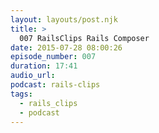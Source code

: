 ```yaml
---
layout: layouts/post.njk
title: >
  007 RailsClips Rails Composer
date: 2015-07-28 08:00:26
episode_number: 007
duration: 17:41
audio_url:
podcast: rails-clips
tags:
  - rails_clips
  - podcast
---
```


